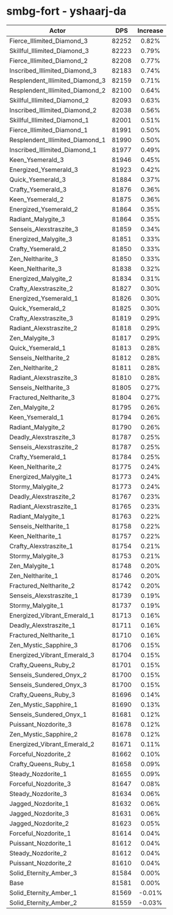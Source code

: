 # smbg-fort - yshaarj-da
| Actor | DPS | Increase |
|---|:---:|:---:|
|Fierce_Illimited_Diamond_3|82252|0.82%|
|Skillful_Illimited_Diamond_3|82223|0.79%|
|Fierce_Illimited_Diamond_2|82208|0.77%|
|Inscribed_Illimited_Diamond_3|82183|0.74%|
|Resplendent_Illimited_Diamond_3|82159|0.71%|
|Resplendent_Illimited_Diamond_2|82100|0.64%|
|Skillful_Illimited_Diamond_2|82093|0.63%|
|Inscribed_Illimited_Diamond_2|82038|0.56%|
|Skillful_Illimited_Diamond_1|82001|0.51%|
|Fierce_Illimited_Diamond_1|81991|0.50%|
|Resplendent_Illimited_Diamond_1|81990|0.50%|
|Inscribed_Illimited_Diamond_1|81977|0.49%|
|Keen_Ysemerald_3|81946|0.45%|
|Energized_Ysemerald_3|81923|0.42%|
|Quick_Ysemerald_3|81884|0.37%|
|Crafty_Ysemerald_3|81876|0.36%|
|Keen_Ysemerald_2|81875|0.36%|
|Energized_Ysemerald_2|81864|0.35%|
|Radiant_Malygite_3|81864|0.35%|
|Senseis_Alexstraszite_3|81859|0.34%|
|Energized_Malygite_3|81851|0.33%|
|Crafty_Ysemerald_2|81850|0.33%|
|Zen_Neltharite_3|81850|0.33%|
|Keen_Neltharite_3|81838|0.32%|
|Energized_Malygite_2|81834|0.31%|
|Crafty_Alexstraszite_2|81827|0.30%|
|Energized_Ysemerald_1|81826|0.30%|
|Quick_Ysemerald_2|81825|0.30%|
|Crafty_Alexstraszite_3|81819|0.29%|
|Radiant_Alexstraszite_2|81818|0.29%|
|Zen_Malygite_3|81817|0.29%|
|Quick_Ysemerald_1|81813|0.28%|
|Senseis_Neltharite_2|81812|0.28%|
|Zen_Neltharite_2|81811|0.28%|
|Radiant_Alexstraszite_3|81810|0.28%|
|Senseis_Neltharite_3|81805|0.27%|
|Fractured_Neltharite_3|81804|0.27%|
|Zen_Malygite_2|81795|0.26%|
|Keen_Ysemerald_1|81794|0.26%|
|Radiant_Malygite_2|81790|0.26%|
|Deadly_Alexstraszite_3|81787|0.25%|
|Senseis_Alexstraszite_2|81787|0.25%|
|Crafty_Ysemerald_1|81784|0.25%|
|Keen_Neltharite_2|81775|0.24%|
|Energized_Malygite_1|81773|0.24%|
|Stormy_Malygite_2|81773|0.24%|
|Deadly_Alexstraszite_2|81767|0.23%|
|Radiant_Alexstraszite_1|81765|0.23%|
|Radiant_Malygite_1|81763|0.22%|
|Senseis_Neltharite_1|81758|0.22%|
|Keen_Neltharite_1|81757|0.22%|
|Crafty_Alexstraszite_1|81754|0.21%|
|Stormy_Malygite_3|81753|0.21%|
|Zen_Malygite_1|81748|0.20%|
|Zen_Neltharite_1|81746|0.20%|
|Fractured_Neltharite_2|81742|0.20%|
|Senseis_Alexstraszite_1|81739|0.19%|
|Stormy_Malygite_1|81737|0.19%|
|Energized_Vibrant_Emerald_1|81713|0.16%|
|Deadly_Alexstraszite_1|81711|0.16%|
|Fractured_Neltharite_1|81710|0.16%|
|Zen_Mystic_Sapphire_3|81706|0.15%|
|Energized_Vibrant_Emerald_3|81704|0.15%|
|Crafty_Queens_Ruby_2|81701|0.15%|
|Senseis_Sundered_Onyx_2|81700|0.15%|
|Senseis_Sundered_Onyx_3|81700|0.15%|
|Crafty_Queens_Ruby_3|81696|0.14%|
|Zen_Mystic_Sapphire_1|81690|0.13%|
|Senseis_Sundered_Onyx_1|81681|0.12%|
|Puissant_Nozdorite_3|81678|0.12%|
|Zen_Mystic_Sapphire_2|81678|0.12%|
|Energized_Vibrant_Emerald_2|81671|0.11%|
|Forceful_Nozdorite_2|81662|0.10%|
|Crafty_Queens_Ruby_1|81658|0.09%|
|Steady_Nozdorite_1|81655|0.09%|
|Forceful_Nozdorite_3|81647|0.08%|
|Steady_Nozdorite_3|81634|0.06%|
|Jagged_Nozdorite_1|81632|0.06%|
|Jagged_Nozdorite_3|81631|0.06%|
|Jagged_Nozdorite_2|81623|0.05%|
|Forceful_Nozdorite_1|81614|0.04%|
|Puissant_Nozdorite_1|81612|0.04%|
|Steady_Nozdorite_2|81612|0.04%|
|Puissant_Nozdorite_2|81610|0.04%|
|Solid_Eternity_Amber_3|81584|0.00%|
|Base|81581|0.00%|
|Solid_Eternity_Amber_1|81569|-0.01%|
|Solid_Eternity_Amber_2|81559|-0.03%|
